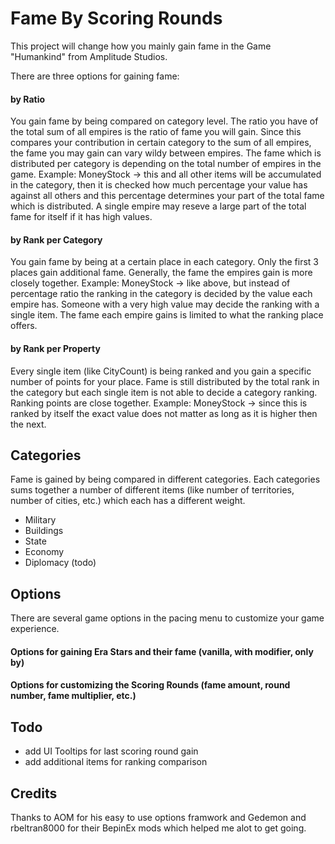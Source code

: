 # Fame By Scoring Rounds

This project will change how you mainly gain fame in the Game "Humankind" from Amplitude Studios.

There are three options for gaining fame:

#### by Ratio
You gain fame by being compared on category level. The ratio you have of the total sum of all empires is the ratio of fame you will gain. Since this compares your contribution in certain category to the sum of all empires, the fame you may gain can vary wildy between empires. The fame which is distributed per category is depending on the total number of empires in the game.
Example: MoneyStock -> this and all other items will be accumulated in the category, then it is checked how much percentage your value has against all others and this percentage determines your part of the total fame which is distributed. A single empire may reseve a large part of the total fame for itself if it has high values.

#### by Rank per Category
You gain fame by being at a certain place in each category. Only the first 3 places gain additional fame. Generally, the fame the empires gain is more closely together.
Example: MoneyStock -> like above, but instead of percentage ratio the ranking in the category is decided by the value each empire has. Someone with a very high value may decide the ranking with a single item. The fame each empire gains is limited to what the ranking place offers.

#### by Rank per Property
Every single item (like CityCount) is being ranked and you gain a specific number of points for your place. Fame is still distributed by the total rank in the category but each single item is not able to decide a category ranking. Ranking points are close together.
Example: MoneyStock -> since this is ranked by itself the exact value does not matter as long as it is higher then the next.


## Categories
Fame is gained by being compared in different categories. Each categories sums together a number of different items (like number of territories, number of cities, etc.) which each has a different weight.

- Military
- Buildings
- State
- Economy
- Diplomacy (todo)

## Options

There are several game options in the pacing menu to customize your game experience.


#### Options for gaining Era Stars and their fame (vanilla, with modifier, only by)
#### Options for customizing the Scoring Rounds (fame amount, round number, fame multiplier, etc.)


## Todo
- add UI Tooltips for last scoring round gain
- add additional items for ranking comparison


## Credits
Thanks to AOM for his easy to use options framwork and Gedemon and rbeltran8000 for their BepinEx mods which helped me alot to get going.
